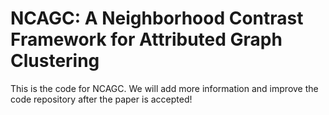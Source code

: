 # NCAGC: A Neighborhood Contrast Framework for Attributed Graph Clustering
This is the code for NCAGC. We will add more information and improve the code repository after the paper is accepted!
